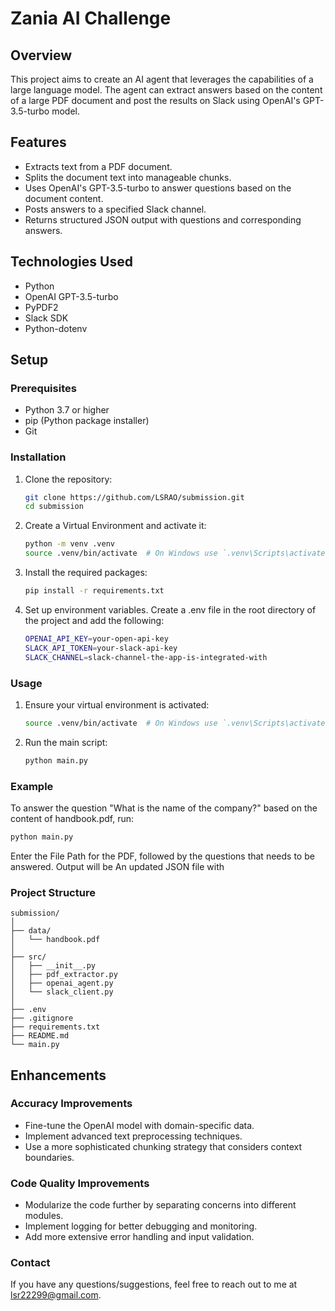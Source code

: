 # Zania AI Challenge

## Overview
This project aims to create an AI agent that leverages the capabilities of a large language model. The agent can extract answers based on the content of a large PDF document and post the results on Slack using OpenAI's GPT-3.5-turbo model.

## Features
- Extracts text from a PDF document.
- Splits the document text into manageable chunks.
- Uses OpenAI's GPT-3.5-turbo to answer questions based on the document content.
- Posts answers to a specified Slack channel.
- Returns structured JSON output with questions and corresponding answers.

## Technologies Used
- Python
- OpenAI GPT-3.5-turbo
- PyPDF2
- Slack SDK
- Python-dotenv

## Setup

### Prerequisites
- Python 3.7 or higher
- pip (Python package installer)
- Git

### Installation

1. Clone the repository:
   ```sh
   git clone https://github.com/LSRAO/submission.git
   cd submission
   ```
2. Create a Virtual Environment and activate it:
   ```sh
   python -m venv .venv
   source .venv/bin/activate  # On Windows use `.venv\Scripts\activate`
   ```
3. Install the required packages:
   ```sh
   pip install -r requirements.txt
   ```
4. Set up environment variables.
   Create a .env file in the root directory of the project and add the following:
   ```sh
   OPENAI_API_KEY=your-open-api-key
   SLACK_API_TOKEN=your-slack-api-key
   SLACK_CHANNEL=slack-channel-the-app-is-integrated-with
   ```
   
### Usage

1. Ensure your virtual environment is activated:
   ```sh
   source .venv/bin/activate  # On Windows use `.venv\Scripts\activate`
   ```
2. Run the main script:
   ```sh
   python main.py
   ```

### Example

To answer the question "What is the name of the company?" based on the content of handbook.pdf, run:

```sh
python main.py
```

Enter the File Path for the PDF, followed by the questions that needs to be answered.
Output will be An updated JSON file with 

### Project Structure
```plaintext
submission/
│
├── data/
│   └── handbook.pdf
│
├── src/
│   ├── __init__.py
│   ├── pdf_extractor.py
│   ├── openai_agent.py
│   └── slack_client.py
│
├── .env
├── .gitignore
├── requirements.txt
├── README.md
└── main.py
```

## Enhancements

### Accuracy Improvements

* Fine-tune the OpenAI model with domain-specific data.
* Implement advanced text preprocessing techniques.
* Use a more sophisticated chunking strategy that considers context boundaries.
  
### Code Quality Improvements

* Modularize the code further by separating concerns into different modules.
* Implement logging for better debugging and monitoring.
* Add more extensive error handling and input validation.

### Contact

If you have any questions/suggestions, feel free to reach out to me at lsr22299@gmail.com.
